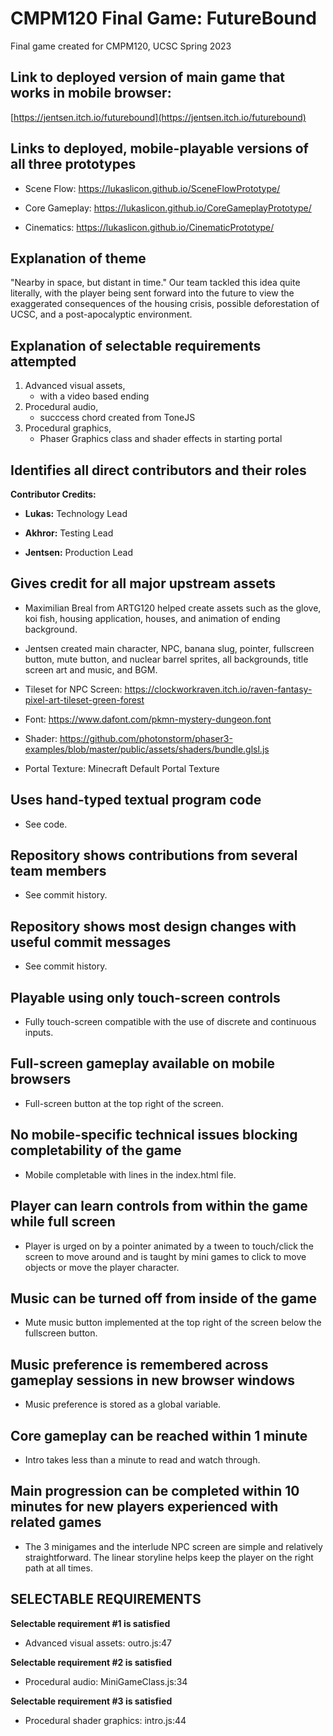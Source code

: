 # **CMPM120 Final Game: FutureBound**
Final game created for CMPM120, UCSC Spring 2023

**Link to deployed version of main game that works in mobile browser:**
-----------------
[https://jentsen.itch.io/futurebound](https://jentsen.itch.io/futurebound)

**Links to deployed, mobile-playable versions of all three prototypes**
-----------------
   - Scene Flow: https://lukaslicon.github.io/SceneFlowPrototype/

   - Core Gameplay: https://lukaslicon.github.io/CoreGameplayPrototype/

   - Cinematics: https://lukaslicon.github.io/CinematicPrototype/
   
**Explanation of theme**
-----------------
"Nearby in space, but distant in time."
Our team tackled this idea quite literally, with the player being sent forward into the future to view the exaggerated consequences of the housing crisis, possible deforestation of UCSC, and a post-apocalyptic environment.

**Explanation of selectable requirements attempted**
-----------------
1. Advanced visual assets, 
   - with a video based ending
2. Procedural audio, 
   - succcess chord created from ToneJS
3. Procedural graphics, 
   - Phaser Graphics class and shader effects in starting portal


**Identifies all direct contributors and their roles**
-----------------
**Contributor Credits:**
- **Lukas:** Technology Lead

- **Akhror:** Testing Lead

- **Jentsen:** Production Lead

**Gives credit for all major upstream assets**
-----------------
- Maximilian Breal from ARTG120 helped create assets such as the glove, koi fish, housing application, houses, and animation of ending background.

- Jentsen created main character, NPC, banana slug, pointer, fullscreen button, mute button, and nuclear barrel sprites, all backgrounds, title screen art and music, and BGM.

- Tileset for NPC Screen: https://clockworkraven.itch.io/raven-fantasy-pixel-art-tileset-green-forest

- Font: https://www.dafont.com/pkmn-mystery-dungeon.font

- Shader: https://github.com/photonstorm/phaser3-examples/blob/master/public/assets/shaders/bundle.glsl.js

- Portal Texture: Minecraft Default Portal Texture

**Uses hand-typed textual program code**
-----------------
- See code.

**Repository shows contributions from several team members**
-----------------
- See commit history.

**Repository shows most design changes with useful commit messages**
-----------------
- See commit history. 

**Playable using only touch-screen controls**
-----------------
- Fully touch-screen compatible with the use of discrete and continuous inputs.

**Full-screen gameplay available on mobile browsers**
-----------------
- Full-screen button at the top right of the screen.

**No mobile-specific technical issues blocking completability of the game**
-----------------
- Mobile completable with lines in the index.html file.

**Player can learn controls from within the game while full screen**
-----------------
- Player is urged on by a pointer animated by a tween to touch/click the screen to move around and is taught by mini games to click to move objects or move the player character.

**Music can be turned off from inside of the game**
-----------------
- Mute music button implemented at the top right of the screen below the fullscreen button.

**Music preference is remembered across gameplay sessions in new browser windows**
-----------------
- Music preference is stored as a global variable.

**Core gameplay can be reached within 1 minute**
-----------------
- Intro takes less than a minute to read and watch through.

**Main progression can be completed within 10 minutes for new players experienced with related games**
-----------------
- The 3 minigames and the interlude NPC screen are simple and relatively straightforward. The linear storyline helps keep the player on the right path at all times.

**SELECTABLE REQUIREMENTS**
-----------------
**Selectable requirement #1 is satisfied**

- Advanced visual assets: outro.js:47

**Selectable requirement #2 is satisfied**

- Procedural audio: MiniGameClass.js:34

**Selectable requirement #3 is satisfied**

- Procedural shader graphics: intro.js:44
